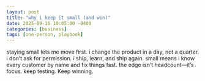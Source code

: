 ```yaml
---
layout: post
title: "why i keep it small (and win)"
date: 2025-09-16 10:05:00 -0400
categories: [business]
tags: [one-person, playbook]
---
```



staying small lets me move first. i change the product in a day, not a quarter. i don’t ask for permission. i ship, learn, and ship again. small means i know every customer by name and fix things fast. the edge isn’t headcount—it’s focus. keep testing. Keep winning. 
